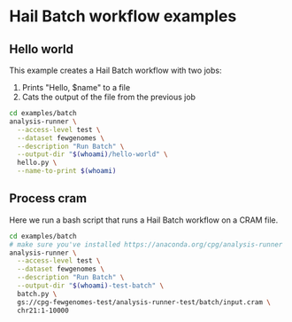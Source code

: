 # Hail Batch workflow examples

## Hello world

This example creates a Hail Batch workflow with two jobs:

1. Prints "Hello, $name" to a file
2. Cats the output of the file from the previous job

```bash
cd examples/batch
analysis-runner \
  --access-level test \
  --dataset fewgenomes \
  --description "Run Batch" \
  --output-dir "$(whoami)/hello-world" \
  hello.py \
  --name-to-print $(whoami)
```

## Process cram

Here we run a bash script that runs a Hail Batch workflow on a CRAM file.

```bash
cd examples/batch
# make sure you've installed https://anaconda.org/cpg/analysis-runner
analysis-runner \
  --access-level test \
  --dataset fewgenomes \
  --description "Run Batch" \
  --output-dir "$(whoami)-test-batch" \
  batch.py \
  gs://cpg-fewgenomes-test/analysis-runner-test/batch/input.cram \
  chr21:1-10000
```
